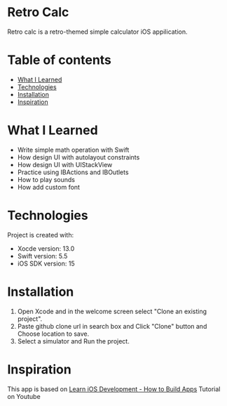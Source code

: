 
# Retro Calc

Retro calc is a retro-themed simple calculator iOS appilication.


Table of contents
=================

<!--ts-->
   * [What I Learned](#what-i-learned)
   * [Technologies](#technologies)
   * [Installation](#installation)
   * [Inspiration](#inspiration)

   
What I Learned
============


  * Write simple math operation with Swift
  * How design UI with autolayout constraints
  * How design UI with UIStackView
  * Practice using IBActions and IBOutlets
  * How to play sounds
  * How add custom font
  

Technologies
============


Project is created with:
   * Xocde version: 13.0
   * Swift version: 5.5
   * iOS SDK version: 15


Installation
============


  1. Open Xcode and in the welcome screen select "Clone an existing project".
  2. Paste github clone url in search box and Click "Clone" button and Choose location to save.
  3. Select a simulator and Run the project.
  


Inspiration
============


This app is based on [Learn iOS Development - How to Build Apps](https://www.youtube.com/watch?v=xVPGQEHok74&list=PLpZBns8dFbgx0gr68lf-un9EjdmywTu4_) Tutorial on Youtube
